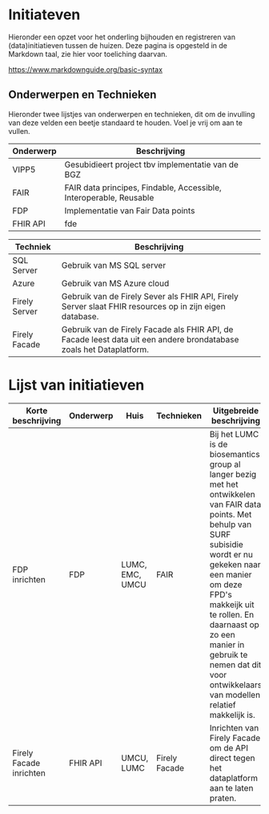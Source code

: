 # Initiateven
Hieronder een opzet voor het onderling bijhouden en registreren van (data)initiatieven tussen de huizen. Deze pagina is opgesteld in de Markdown taal, zie hier voor toeliching daarvan. 

https://www.markdownguide.org/basic-syntax 

## Onderwerpen en Technieken
Hieronder twee lijstjes van onderwerpen en technieken, dit om de invulling van deze velden een beetje standaard te houden. Voel je vrij om aan te vullen.

Onderwerp | Beschrijving 
---|---
VIPP5 | Gesubidieert project tbv implementatie van de BGZ
FAIR | FAIR data principes, Findable, Accessible, Interoperable, Reusable
FDP | Implementatie van Fair Data points
FHIR API | fde

Techniek | Beschrijving
---|---
SQL Server | Gebruik van MS SQL server
Azure | Gebruik van MS Azure cloud
Firely Server | Gebruik van de Firely Sever als FHIR API, Firely Server slaat FHIR resources op in zijn eigen database.
Firely Facade | Gebruik van de Firely Facade als FHIR API, de Facade leest data uit een andere brondatabase zoals het Dataplatform.

# Lijst van initiatieven

Korte beschrijving | Onderwerp | Huis | Technieken | Uitgebreide beschrijving | Periode
---|---|---|---|---|---
FDP inrichten | FDP | LUMC, EMC, UMCU | FAIR | Bij het LUMC is de biosemantics group al langer bezig met het ontwikkelen van FAIR data points. Met behulp van SURF subisidie wordt er nu gekeken naar een manier om deze FPD's makkeijk uit te rollen. En daarnaast op zo een manier in gebruik te nemen dat dit voor ontwikkelaars van modellen relatief makkelijk is. 
Firely Facade inrichten | FHIR API | UMCU, LUMC | Firely Facade | Inrichten van Firely Facade om de API direct tegen het dataplatform aan te laten praten. | 2023
